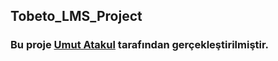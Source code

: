 ## Tobeto_LMS_Project

### Bu proje [Umut Atakul](https://github.com/umutatakul) tarafından gerçekleştirilmiştir.
